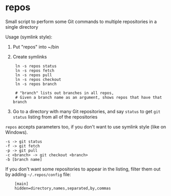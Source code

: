 repos
=====

Small script to perform some Git commands to multiple repositories in a single directory

Usage (symlink style):

1. Put "repos" into ~/bin
2. Create symlinks

        ln -s repos status
        ln -s repos fetch
        ln -s repos pull
        ln -s repos checkout
        ln -s repos branch

        # "branch" lists out branches in all repos,
        # Given a branch name as an argument, shows repos that have that branch

3. Go to a directory with many Git repositories, and say ```status``` to get ```git status``` listing from all of the repositories

```repos``` accepts parameters too, if you don't want to use symlink style (like on Windows).

    -s -> git status
    -f -> git fetch
    -p -> git pull
    -c <branch> -> git checkout <branch>
    -b [branch name]

If you don't want some repositories to appear in the listing, filter them out by adding ```~/.repos/config``` file:

        [main]
        hidden=directory,names,separated,by,commas
